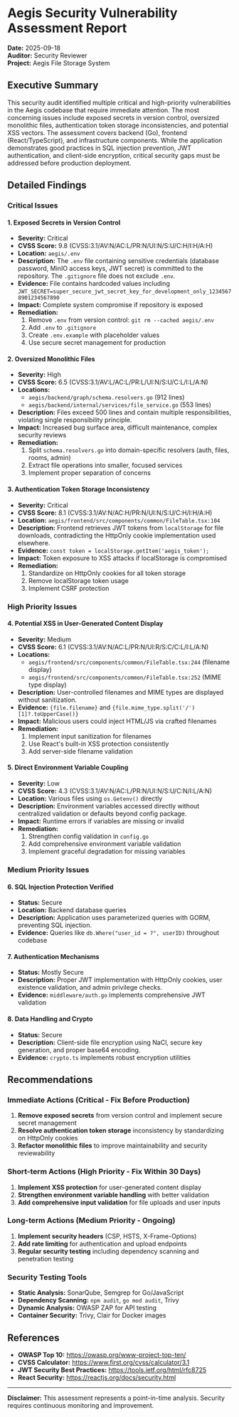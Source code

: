# Aegis Security Vulnerability Assessment Report

**Date:** 2025-09-18  
**Auditor:** Security Reviewer  
**Project:** Aegis File Storage System  

## Executive Summary

This security audit identified multiple critical and high-priority vulnerabilities in the Aegis codebase that require immediate attention. The most concerning issues include exposed secrets in version control, oversized monolithic files, authentication token storage inconsistencies, and potential XSS vectors. The assessment covers backend (Go), frontend (React/TypeScript), and infrastructure components. While the application demonstrates good practices in SQL injection prevention, JWT authentication, and client-side encryption, critical security gaps must be addressed before production deployment.

## Detailed Findings

### Critical Issues

#### 1. Exposed Secrets in Version Control
- **Severity:** Critical
- **CVSS Score:** 9.8 (CVSS:3.1/AV:N/AC:L/PR:N/UI:N/S:U/C:H/I:H/A:H)
- **Location:** `aegis/.env`
- **Description:** The `.env` file containing sensitive credentials (database password, MinIO access keys, JWT secret) is committed to the repository. The `.gitignore` file does not exclude `.env`.
- **Evidence:** File contains hardcoded values including `JWT_SECRET=super_secure_jwt_secret_key_for_development_only_12345678901234567890`
- **Impact:** Complete system compromise if repository is exposed
- **Remediation:**
  1. Remove `.env` from version control: `git rm --cached aegis/.env`
  2. Add `.env` to `.gitignore`
  3. Create `.env.example` with placeholder values
  4. Use secure secret management for production

#### 2. Oversized Monolithic Files
- **Severity:** High
- **CVSS Score:** 6.5 (CVSS:3.1/AV:L/AC:L/PR:L/UI:N/S:U/C:L/I:L/A:N)
- **Locations:**
  - `aegis/backend/graph/schema.resolvers.go` (912 lines)
  - `aegis/backend/internal/services/file_service.go` (553 lines)
- **Description:** Files exceed 500 lines and contain multiple responsibilities, violating single responsibility principle.
- **Impact:** Increased bug surface area, difficult maintenance, complex security reviews
- **Remediation:**
  1. Split `schema.resolvers.go` into domain-specific resolvers (auth, files, rooms, admin)
  2. Extract file operations into smaller, focused services
  3. Implement proper separation of concerns

#### 3. Authentication Token Storage Inconsistency
- **Severity:** Critical
- **CVSS Score:** 8.1 (CVSS:3.1/AV:N/AC:H/PR:N/UI:N/S:U/C:H/I:H/A:H)
- **Location:** `aegis/frontend/src/components/common/FileTable.tsx:104`
- **Description:** Frontend retrieves JWT tokens from `localStorage` for file downloads, contradicting the HttpOnly cookie implementation used elsewhere.
- **Evidence:** `const token = localStorage.getItem('aegis_token');`
- **Impact:** Token exposure to XSS attacks if localStorage is compromised
- **Remediation:**
  1. Standardize on HttpOnly cookies for all token storage
  2. Remove localStorage token usage
  3. Implement CSRF protection

### High Priority Issues

#### 4. Potential XSS in User-Generated Content Display
- **Severity:** Medium
- **CVSS Score:** 6.1 (CVSS:3.1/AV:N/AC:L/PR:N/UI:R/S:C/C:L/I:L/A:N)
- **Locations:**
  - `aegis/frontend/src/components/common/FileTable.tsx:244` (filename display)
  - `aegis/frontend/src/components/common/FileTable.tsx:252` (MIME type display)
- **Description:** User-controlled filenames and MIME types are displayed without sanitization.
- **Evidence:** `{file.filename}` and `{file.mime_type.split('/')[1]?.toUpperCase()}`
- **Impact:** Malicious users could inject HTML/JS via crafted filenames
- **Remediation:**
  1. Implement input sanitization for filenames
  2. Use React's built-in XSS protection consistently
  3. Add server-side filename validation

#### 5. Direct Environment Variable Coupling
- **Severity:** Low
- **CVSS Score:** 4.3 (CVSS:3.1/AV:N/AC:L/PR:N/UI:N/S:U/C:N/I:L/A:N)
- **Location:** Various files using `os.Getenv()` directly
- **Description:** Environment variables accessed directly without centralized validation or defaults beyond config package.
- **Impact:** Runtime errors if variables are missing or invalid
- **Remediation:**
  1. Strengthen config validation in `config.go`
  2. Add comprehensive environment variable validation
  3. Implement graceful degradation for missing variables

### Medium Priority Issues

#### 6. SQL Injection Protection Verified
- **Status:** Secure
- **Location:** Backend database queries
- **Description:** Application uses parameterized queries with GORM, preventing SQL injection.
- **Evidence:** Queries like `db.Where("user_id = ?", userID)` throughout codebase

#### 7. Authentication Mechanisms
- **Status:** Mostly Secure
- **Description:** Proper JWT implementation with HttpOnly cookies, user existence validation, and admin privilege checks.
- **Evidence:** `middleware/auth.go` implements comprehensive JWT validation

#### 8. Data Handling and Crypto
- **Status:** Secure
- **Description:** Client-side file encryption using NaCl, secure key generation, and proper base64 encoding.
- **Evidence:** `crypto.ts` implements robust encryption utilities

## Recommendations

### Immediate Actions (Critical - Fix Before Production)
1. **Remove exposed secrets** from version control and implement secure secret management
2. **Resolve authentication token storage** inconsistency by standardizing on HttpOnly cookies
3. **Refactor monolithic files** to improve maintainability and security reviewability

### Short-term Actions (High Priority - Fix Within 30 Days)
1. **Implement XSS protection** for user-generated content display
2. **Strengthen environment variable handling** with better validation
3. **Add comprehensive input validation** for file uploads and user inputs

### Long-term Actions (Medium Priority - Ongoing)
1. **Implement security headers** (CSP, HSTS, X-Frame-Options)
2. **Add rate limiting** for authentication and upload endpoints
3. **Regular security testing** including dependency scanning and penetration testing

### Security Testing Tools
- **Static Analysis:** SonarQube, Semgrep for Go/JavaScript
- **Dependency Scanning:** `npm audit`, `go mod audit`, Trivy
- **Dynamic Analysis:** OWASP ZAP for API testing
- **Container Security:** Trivy, Clair for Docker images

## References

- **OWASP Top 10:** https://owasp.org/www-project-top-ten/
- **CVSS Calculator:** https://www.first.org/cvss/calculator/3.1
- **JWT Security Best Practices:** https://tools.ietf.org/html/rfc8725
- **React Security:** https://reactjs.org/docs/security.html

---

**Disclaimer:** This assessment represents a point-in-time analysis. Security requires continuous monitoring and improvement.